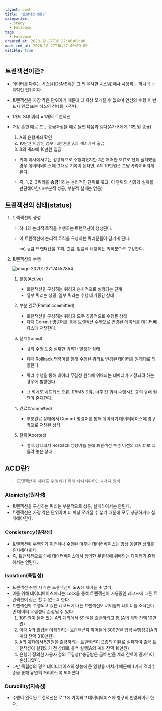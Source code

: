 ```yaml
---
layout: post
title: "트랜잭션이란?"
categories:
  - Study
  - Database
tags:
  - Database
created_at: 2020-12-27T18:27:00+09:00
modified_at: 2020-12-27T18:27:00+09:00
visible: true
---
```


## 트랜잭션이란?

* 데이터를 다루는 시스템(DBMS혹은 그 외 유사한 시스템)에서 사용하는 하나의 논리적인 단위이다.
* 트랜잭션은 가장 작은 단위이기 때문에 더 이상 쪼개질 수 없으며 연산의 수행 후 반드시 완료 또는 취소의 상태를 가진다.

* 1개의 SQL쿼리 ≠ 1개의 트랜잭션

* 가장 흔한 예로 드는 송금과정을 예로 들면 다음과 같다(A가 B에게 10만원 송금)

  1. A의 은행계좌 확인
  2. 10만원 이상인 경우 10만원을 A의 계좌에서 출금
  3. B의 계좌에 10만원 입금

  * 위의 예시에서 2는 성공적으로 수행되었지만 3은 어떠한 오류로 인해 실패했을 경우 데이터베이스에 그대로 기록이 된다면, A의 10만원은 그냥 사라져버리게 된다.

  * 즉, 1, 2, 3쿼리를 **송금**이라는 논리적인 단위로 묶고, 이 단위의 성공과 실패를 판단해야한다(부분적 성공, 부분적 실패는 없음)



## 트랜잭션의 상태(status)

1. 트랙잭션의 생성

   * 하나의 논리적 로직을 수행하는 트랜잭션이 생성된다.

   * 이 트랜잭션에 논리적 로직을 구성하는 쿼리문들이 담기게 된다.

     ex) 송금 트랜잭션을 조회, 출금, 입금에 해당하는 쿼리문으로 구성한다.

2. 트랜잭션의 수행

   ![image-20201227174552854](../../assets/img/2020-12-27-%ED%8A%B8%EB%9E%9C%EC%9E%AD%EC%85%98%EC%9D%B4%EB%9E%80/트랜잭션수행상태.png)

   1. 활동(Active)
      * 트랜잭션을 구성하는 쿼리가 순차적으로 실행되는 단계
      * 일부 쿼리는 성공, 일부 쿼리는 수행 대기중인 상태

   2. 부분 완료(Partial committed)

      * 트랜잭션을 구성하는 쿼리가 모두 성공적으로 수행된 상태.
      * 이때 Commit 명령어를 통해 트랜잭션 수행으로 변경된 데이터를 데이터베이스에 저장한다.

   3. 실패(Failed)

      * 쿼리 수행 도중 실패한 쿼리가 발생한 상태
      * 이때 Rollback 명령어를 통해 수행된 쿼리로 변경된 데이터를 원래대로 되돌린다.

      * 쿼리 수행을 통해 데이터 무결성 원칙에 위배되는 데이터가 저장되려 하는 경우에 발생한다.
      * 그 외에도 네트워크 오류, DBMS 오류, 너무 긴 쿼리 수행시간 등의 실패 원인이 존재한다.

   4. 완료(Committed)

      * 부분완료 상태에서 Commit 명령어를 통해 데이터가 데이터베이스에 영구적으로 저장된 상태

   5. 철회(Aborted)

      * 실패 상태에서 Rollback 명령어를 통해 트랜잭션 수행 이전의 데이터로 되돌려 놓은 상태



## ACID란?

> 트랜잭션이 제대로 수행되기 위해 지켜져야하는 4가지 원칙

### Atomicity(원자성)

* 트랜잭션을 구성하는 쿼리는 부분적으로 성공, 실패하여서는 안된다.
* 트랜잭션은 가장 작은 단위이며 더 이상 쪼개질 수 없기 때문에 모두 성공하거나 실패해야한다.

### Consistency(일관성)

* 트랜잭션이 수행되기 이전이나 수행된 이후나 데이터베이스는 항상 동일한 상태를 유지해야 한다.
* 즉, 트랜잭션으로 인해 데이터베이스에서 정의한 무결성에 위배되는 데이터가 존재해서는 안된다.

### Isolation(독립성)

* 트랜잭션 수행 시 다른 트랜잭션이 도중에 끼어들 수 없다.
* 이를 위해 데이터베이스에서는 Lock을 통해 트랜잭션이 사용중인 레코드에 다른 트랜잭션이 접근 할 수 없도록 한다.
* 트랜잭션이 수행되고 있는 레코드에 다른 트랜잭션이 끼어들어 데이터를 조작한다면 데이터 무결성이 손상될 수 있다.
  1. 10만원이 들어 있는 A의 계좌에서 5만원을 출금하려고 함.(A의 계좌 잔액 10만원)
  2. 이때 A의 월급을 이체하려는 트랜잭션이 끼어들어 300만원 입금 수행성공(A의 계좌 잔액 310만원)
  3. A의 계좌에서 5만원을 출금하려는 트랜잭션이 모종의 이유로 실패하여 출금 트랜잭션이 실행되기 전 상태로 롤백 실행(A의 계좌 잔액 10만원)
  4. 은행이 정의한 사용자 정의 무결성("송금받은 금액 만큼 계좌 잔액이 증가")이 손상되었다.
* 다만 독립성의 경우 데이터베이스의 성능에 큰 영향을 미치기 때문에 4가지 격리수준을 통해 유연히 처리하도록 되어있다.

### Durability(지속성)

* 수행이 완료된 트랜잭션은 로그에 기록되고 데이터베이스에 영구히 반영되어야 한다.